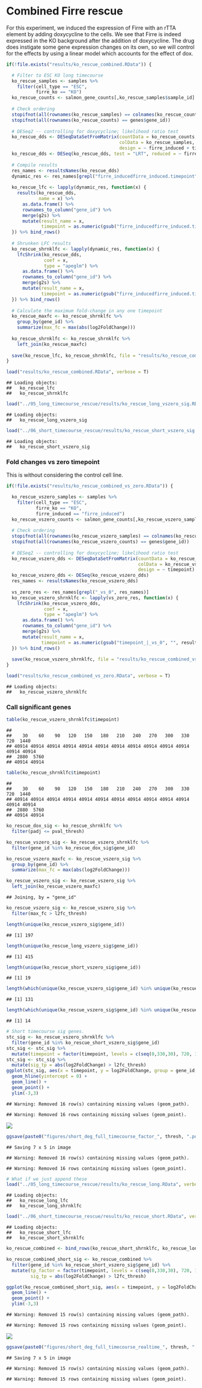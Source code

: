 Combined Firre rescue
================

For this experiment, we induced the expression of Firre with an rTTA
element by adding doxycycline to the cells. We see that Firre is indeed
expressed in the KO background after the addition of doxycycline. The
drug does instigate some gene expression changes on its own, so we will
control for the effects by using a linear model which accounts for the
effect of dox.

``` r
if(!file.exists("results/ko_rescue_combined.RData")) {

  # Filter to ESC KO long timecourse
  ko_rescue_samples <- samples %>%
    filter(cell_type == "ESC",
           firre_ko == "KO")
  ko_rescue_counts <- salmon_gene_counts[,ko_rescue_samples$sample_id]
  
  # Check ordering
  stopifnot(all(rownames(ko_rescue_samples) == colnames(ko_rescue_counts)))
  stopifnot(all(rownames(ko_rescue_counts) == genes$gene_id))
  
  # DESeq2 -- controlling for doxycycline; likelihood ratio test
  ko_rescue_dds <- DESeqDataSetFromMatrix(countData = ko_rescue_counts, 
                                          colData = ko_rescue_samples, 
                                          design = ~ firre_induced + timepoint + timepoint*firre_induced)
  ko_rescue_dds <- DESeq(ko_rescue_dds, test = "LRT", reduced = ~ firre_induced + timepoint)
  
  # Compile results
  res_names <- resultsNames(ko_rescue_dds)
  dynamic_res <- res_names[grepl("firre_inducedfirre_induced.timepoint", res_names)]
  
  ko_rescue_lfc <- lapply(dynamic_res, function(x) {
    results(ko_rescue_dds, 
            name = x) %>%
      as.data.frame() %>%
      rownames_to_column("gene_id") %>% 
      merge(g2s) %>%
      mutate(result_name = x,
             timepoint = as.numeric(gsub("firre_inducedfirre_induced.timepoint", "", result_name)))
  }) %>% bind_rows()
  
  # Shrunken LFC results
  ko_rescue_shrnklfc <- lapply(dynamic_res, function(x) {
    lfcShrink(ko_rescue_dds, 
              coef = x,
              type = "apeglm") %>%
      as.data.frame() %>%
      rownames_to_column("gene_id") %>% 
      merge(g2s) %>%
      mutate(result_name = x,
             timepoint = as.numeric(gsub("firre_inducedfirre_induced.timepoint", "", result_name)))
  }) %>% bind_rows()
  
  # Calculate the maximum fold-change in any one timepoint
  ko_rescue_maxfc <- ko_rescue_shrnklfc %>%
    group_by(gene_id) %>%
    summarize(max_fc = max(abs(log2FoldChange))) 
  
  ko_rescue_shrnklfc <- ko_rescue_shrnklfc %>%
    left_join(ko_rescue_maxfc)
  
  save(ko_rescue_lfc, ko_rescue_shrnklfc, file = "results/ko_rescue_combined.RData")
}

load("results/ko_rescue_combined.RData", verbose = T)
```

    ## Loading objects:
    ##   ko_rescue_lfc
    ##   ko_rescue_shrnklfc

``` r
load("../05_long_timecourse_rescue/results/ko_rescue_long_vszero_sig.RData", verbose = TRUE)
```

    ## Loading objects:
    ##   ko_rescue_long_vszero_sig

``` r
load("../06_short_timecourse_rescue/results/ko_rescue_short_vszero_sig.RData", verbose = TRUE)
```

    ## Loading objects:
    ##   ko_rescue_short_vszero_sig

### Fold changes vs zero timepoint

This is without considering the control cell line.

``` r
if(!file.exists("results/ko_rescue_combined_vs_zero.RData")) {

  ko_rescue_vszero_samples <- samples %>%
    filter(cell_type == "ESC",
           firre_ko == "KO",
           firre_induced == "firre_induced")
  ko_rescue_vszero_counts <- salmon_gene_counts[,ko_rescue_vszero_samples$sample_id]
  
  # Check ordering
  stopifnot(all(rownames(ko_rescue_vszero_samples) == colnames(ko_rescue_vszero_counts)))
  stopifnot(all(rownames(ko_rescue_vszero_counts) == genes$gene_id))
  
  # DESeq2 -- controlling for doxycycline; likelihood ratio test
  ko_rescue_vszero_dds <- DESeqDataSetFromMatrix(countData = ko_rescue_vszero_counts,
                                                 colData = ko_rescue_vszero_samples,
                                                 design = ~ timepoint)
  ko_rescue_vszero_dds <- DESeq(ko_rescue_vszero_dds)
  res_names <- resultsNames(ko_rescue_vszero_dds)
  
  vs_zero_res <- res_names[grepl("_vs_0", res_names)]
  ko_rescue_vszero_shrnklfc <- lapply(vs_zero_res, function(x) {
    lfcShrink(ko_rescue_vszero_dds, 
              coef = x,
              type = "apeglm") %>%
      as.data.frame() %>%
      rownames_to_column("gene_id") %>% 
      merge(g2s) %>%
      mutate(result_name = x,
             timepoint = as.numeric(gsub("timepoint_|_vs_0", "", result_name)))
  }) %>% bind_rows()
  
  save(ko_rescue_vszero_shrnklfc, file = "results/ko_rescue_combined_vs_zero.RData")
}

load("results/ko_rescue_combined_vs_zero.RData", verbose = T)
```

    ## Loading objects:
    ##   ko_rescue_vszero_shrnklfc

### Call significant genes

``` r
table(ko_rescue_vszero_shrnklfc$timepoint)
```

    ## 
    ##    30    60    90   120   150   180   210   240   270   300   330   720  1440 
    ## 40914 40914 40914 40914 40914 40914 40914 40914 40914 40914 40914 40914 40914 
    ##  2880  5760 
    ## 40914 40914

``` r
table(ko_rescue_shrnklfc$timepoint)
```

    ## 
    ##    30    60    90   120   150   180   210   240   270   300   330   720  1440 
    ## 40914 40914 40914 40914 40914 40914 40914 40914 40914 40914 40914 40914 40914 
    ##  2880  5760 
    ## 40914 40914

``` r
ko_rescue_dox_sig <- ko_rescue_shrnklfc %>% 
  filter(padj <= pval_thresh)

ko_rescue_vszero_sig <- ko_rescue_vszero_shrnklfc %>%
  filter(gene_id %in% ko_rescue_dox_sig$gene_id)

ko_rescue_vszero_maxfc <- ko_rescue_vszero_sig %>%
  group_by(gene_id) %>%
  summarize(max_fc = max(abs(log2FoldChange))) 

ko_rescue_vszero_sig <- ko_rescue_vszero_sig %>%
  left_join(ko_rescue_vszero_maxfc)
```

    ## Joining, by = "gene_id"

``` r
ko_rescue_vszero_sig <- ko_rescue_vszero_sig %>%
  filter(max_fc > l2fc_thresh)

length(unique(ko_rescue_vszero_sig$gene_id))
```

    ## [1] 197

``` r
length(unique(ko_rescue_long_vszero_sig$gene_id))
```

    ## [1] 415

``` r
length(unique(ko_rescue_short_vszero_sig$gene_id))
```

    ## [1] 19

``` r
length(which(unique(ko_rescue_vszero_sig$gene_id) %in% unique(ko_rescue_long_vszero_sig$gene_id)))
```

    ## [1] 131

``` r
length(which(unique(ko_rescue_vszero_sig$gene_id) %in% unique(ko_rescue_short_vszero_sig$gene_id)))
```

    ## [1] 14

``` r
# Short timecourse sig genes.
stc_sig <- ko_rescue_vszero_shrnklfc %>%
  filter(gene_id %in% ko_rescue_short_vszero_sig$gene_id)
stc_sig <- stc_sig %>%
  mutate(timepoint = factor(timepoint, levels = c(seq(0,330,30), 720, 1440, 2880, 5760)))
stc_sig <- stc_sig %>%
  mutate(sig_tp = abs(log2FoldChange) > l2fc_thresh)
ggplot(stc_sig, aes(x = timepoint, y = log2FoldChange, group = gene_id, color = sig_tp)) +
  geom_hline(yintercept = 0) +
  geom_line() +
  geom_point() +
  ylim(-3,3)
```

    ## Warning: Removed 16 row(s) containing missing values (geom_path).

    ## Warning: Removed 16 rows containing missing values (geom_point).

![](combined_firre_rescue_files/figure-gfm/unnamed-chunk-4-1.png)<!-- -->

``` r
ggsave(paste0("figures/short_deg_full_timecourse_factor_", thresh, ".pdf"))
```

    ## Saving 7 x 5 in image

    ## Warning: Removed 16 row(s) containing missing values (geom_path).

    ## Warning: Removed 16 rows containing missing values (geom_point).

``` r
# What if we just append these
load("../05_long_timecourse_rescue/results/ko_rescue_long.RData", verbose = TRUE)
```

    ## Loading objects:
    ##   ko_rescue_long_lfc
    ##   ko_rescue_long_shrnklfc

``` r
load("../06_short_timecourse_rescue/results/ko_rescue_short.RData", verbose = TRUE)
```

    ## Loading objects:
    ##   ko_rescue_short_lfc
    ##   ko_rescue_short_shrnklfc

``` r
ko_rescue_combined <- bind_rows(ko_rescue_short_shrnklfc, ko_rescue_long_shrnklfc)

ko_rescue_combined_short_sig <- ko_rescue_combined %>%
  filter(gene_id %in% ko_rescue_short_vszero_sig$gene_id) %>%
  mutate(tp_factor = factor(timepoint, levels = c(seq(0,330,30), 720, 1440, 2880, 5760)),
         sig_tp = abs(log2FoldChange) > l2fc_thresh)

ggplot(ko_rescue_combined_short_sig, aes(x = timepoint, y = log2FoldChange, group = gene_id, color = sig_tp)) +
  geom_line() +
  geom_point() +
  ylim(-3,3)
```

    ## Warning: Removed 15 row(s) containing missing values (geom_path).

    ## Warning: Removed 15 rows containing missing values (geom_point).

![](combined_firre_rescue_files/figure-gfm/unnamed-chunk-5-1.png)<!-- -->

``` r
ggsave(paste0("figures/short_deg_full_timecourse_realtime_", thresh, ".pdf"))
```

    ## Saving 7 x 5 in image

    ## Warning: Removed 15 row(s) containing missing values (geom_path).

    ## Warning: Removed 15 rows containing missing values (geom_point).
